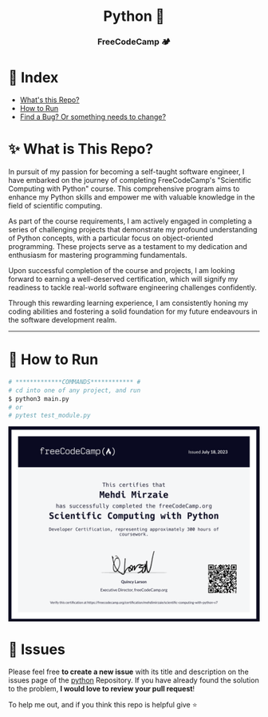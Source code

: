 <h1 align="center">Python 🐍</h1>
<h3 align="center">FreeCodeCamp 🏕️</h3>

# :pushpin: Index

* [What's this Repo?](#sparkles-What-is-Push_Swap?)
* [How to Run](#construction_worker-How-to-Run)
* [Find a Bug? Or something needs to change?](#bug-Issues)

# :sparkles: What is This Repo?
In pursuit of my passion for becoming a self-taught software engineer, I have embarked on the journey of completing FreeCodeCamp's "Scientific Computing with Python" course. This comprehensive program aims to enhance my Python skills and empower me with valuable knowledge in the field of scientific computing.

As part of the course requirements, I am actively engaged in completing a series of challenging projects that demonstrate my profound understanding of Python concepts, with a particular focus on object-oriented programming. These projects serve as a testament to my dedication and enthusiasm for mastering programming fundamentals.

Upon successful completion of the course and projects, I am looking forward to earning a well-deserved certification, which will signify my readiness to tackle real-world software engineering challenges confidently.

Through this rewarding learning experience, I am consistently honing my coding abilities and fostering a solid foundation for my future endeavours in the software development realm.

---

# :construction_worker: How to Run
```bash
# *************COMMANDS************ #
# cd into one of any project, and run
$ python3 main.py
# or
# pytest test_module.py

```
<img align="center" alt="Cert" src="https://github.com/MehdiMirzaie2/images/blob/master/Screenshot%202023-07-21%20at%204.29.44%20pm.png">
<!-- <img alt="Cert" href="https://github.com/MehdiMirzaie2/images/blob/master/Screenshot%202023-07-21%20at%204.29.44%20pm.png"> -->

# :bug: Issues

Please feel free **to create a new issue** with its title and description on the issues page of the [python](https://github.com/MehdiMirzaie2/python/issues) Repository. If you have already found the solution to the problem, **I would love to review your pull request**!


To help me out, and if you think this repo is helpful give ⭐️
